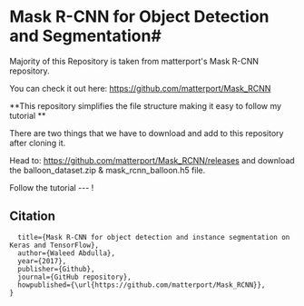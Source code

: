 # Mask R-CNN for Object Detection and Segmentation#

Majority of this Repository is taken from matterport's Mask R-CNN repository. 

You can check it out here: https://github.com/matterport/Mask_RCNN

**This repository simplifies the file structure making it easy to follow my tutorial
**

There are two things that we have to download and add to this repository after cloning it. 

Head to: https://github.com/matterport/Mask_RCNN/releases and download the balloon_dataset.zip & mask_rcnn_balloon.h5 file.

Follow the tutorial --- !

## Citation
  
``` @misc{matterport_maskrcnn_2017,
  title={Mask R-CNN for object detection and instance segmentation on Keras and TensorFlow},
  author={Waleed Abdulla},
  year={2017},
  publisher={Github},
  journal={GitHub repository},
  howpublished={\url{https://github.com/matterport/Mask_RCNN}},
} 
